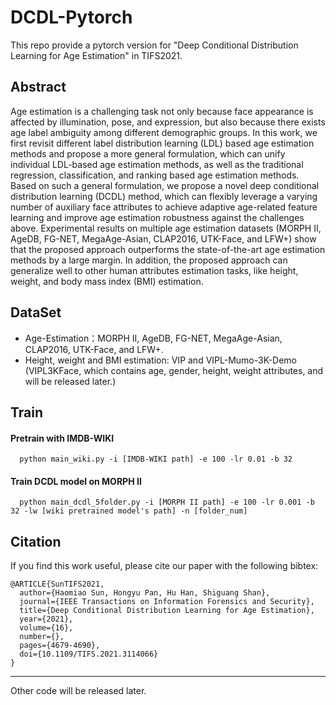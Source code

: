# DCDL-Pytorch

This repo provide a pytorch version for "Deep Conditional Distribution Learning for Age Estimation" in TIFS2021. 

## Abstract

Age estimation is a challenging task not only because face appearance is affected by illumination, pose, and expression, but also because there exists age label ambiguity among different demographic groups. In this work, we first revisit different label distribution learning (LDL) based age estimation methods and propose a more general formulation, which can unify individual LDL-based age estimation methods, as well as the traditional regression, classification, and ranking based age estimation methods. Based on such a general formulation, we propose a novel deep conditional distribution learning (DCDL) method, which can flexibly leverage a varying number of auxiliary face attributes to achieve adaptive age-related feature learning and improve age estimation robustness against the challenges above. Experimental results on multiple age estimation datasets (MORPH II, AgeDB, FG-NET, MegaAge-Asian, CLAP2016, UTK-Face, and LFW+) show that the proposed approach outperforms the state-of-the-art age estimation methods by a large margin. In addition, the proposed approach can generalize well to other human attributes estimation tasks, like height, weight, and body mass index (BMI) estimation.

## DataSet

- Age-Estimation：MORPH II, AgeDB, FG-NET, MegaAge-Asian, CLAP2016, UTK-Face, and LFW+.
- Height, weight and BMI estimation: VIP and VIPL-Mumo-3K-Demo (VIPL3KFace, which contains age, gender, height, weight attributes, and will be released later.)

## Train
#### Pretrain with IMDB-WIKI
```
  python main_wiki.py -i [IMDB-WIKI path] -e 100 -lr 0.01 -b 32 
```
#### Train DCDL model on MORPH II
```
  python main_dcdl_5folder.py -i [MORPH II path] -e 100 -lr 0.001 -b 32 -lw [wiki pretrained model's path] -n [folder_num]
```

## Citation

If you find this work useful, please cite our paper with the following bibtex:
```
@ARTICLE{SunTIFS2021,
  author={Haomiao Sun, Hongyu Pan, Hu Han, Shiguang Shan},
  journal={IEEE Transactions on Information Forensics and Security}, 
  title={Deep Conditional Distribution Learning for Age Estimation}, 
  year={2021},
  volume={16},
  number={},
  pages={4679-4690},
  doi={10.1109/TIFS.2021.3114066}
}
```
---
Other code will be released later.
